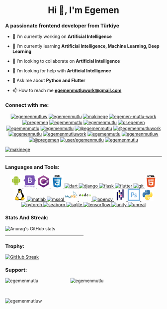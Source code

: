 <h1 align="center">Hi 👋, I'm Egemen</h1>
<h3 align="left">A passionate frontend developer from Türkiye</h3>

- 🔭 I’m currently working on **Artificial Intelligence**

- 🌱 I’m currently learning **Artificial Intelligence, Machine Learning, Deep Learning**

- 👯 I’m looking to collaborate on **Artificial Intelligence**

- 🤝 I’m looking for help with **Artificial Intelligence**

- 💬 Ask me about **Python and Flutter**

- 📫 How to reach me **egemenmutluwork@gmail.com**

<h3 align="left">Connect with me:</h3>

<p align="center">
<a href="https://codepen.io/egemenmutluw" target="blank"><img align="center" src="https://raw.githubusercontent.com/rahuldkjain/github-profile-readme-generator/master/src/images/icons/Social/codepen.svg" alt="egemenmutluw" height="30" width="40" /></a>
<a href="https://dev.to/egemenmutlu" target="blank"><img align="center" src="https://raw.githubusercontent.com/rahuldkjain/github-profile-readme-generator/master/src/images/icons/Social/devto.svg" alt="egemenmutlu" height="30" width="40" /></a>
<a href="https://twitter.com/makinege" target="blank"><img align="center" src="https://raw.githubusercontent.com/rahuldkjain/github-profile-readme-generator/master/src/images/icons/Social/twitter.svg" alt="makinege" height="30" width="40" /></a>
<a href="https://linkedin.com/in/egemen-mutlu-work" target="blank"><img align="center" src="https://raw.githubusercontent.com/rahuldkjain/github-profile-readme-generator/master/src/images/icons/Social/linked-in-alt.svg" alt="egemen-mutlu-work" height="30" width="40" /></a>
<a href="https://stackoverflow.com/users/pregemen" target="blank"><img align="center" src="https://raw.githubusercontent.com/rahuldkjain/github-profile-readme-generator/master/src/images/icons/Social/stack-overflow.svg" alt="pregemen" height="30" width="40" /></a>
<a href="https://codesandbox.com/egemenmutlu" target="blank"><img align="center" src="https://raw.githubusercontent.com/rahuldkjain/github-profile-readme-generator/master/src/images/icons/Social/codesandbox.svg" alt="egemenmutlu" height="30" width="40" /></a>
<a href="https://kaggle.com/egemenmutlu" target="blank"><img align="center" src="https://raw.githubusercontent.com/rahuldkjain/github-profile-readme-generator/master/src/images/icons/Social/kaggle.svg" alt="egemenmutlu" height="30" width="40" /></a>
<a href="https://instagram.com/pr.egemen" target="blank"><img align="center" src="https://raw.githubusercontent.com/rahuldkjain/github-profile-readme-generator/master/src/images/icons/Social/instagram.svg" alt="pr.egemen" height="30" width="40" /></a>
<a href="https://dribbble.com/egemenmutlu" target="blank"><img align="center" src="https://raw.githubusercontent.com/rahuldkjain/github-profile-readme-generator/master/src/images/icons/Social/dribbble.svg" alt="egemenmutlu" height="30" width="40" /></a>
<a href="https://www.behance.net/egemenmutlu" target="blank"><img align="center" src="https://raw.githubusercontent.com/rahuldkjain/github-profile-readme-generator/master/src/images/icons/Social/behance.svg" alt="egemenmutlu" height="30" width="40" /></a>
<a href="https://hashnode.com/@egemenmutlu" target="blank"><img align="center" src="https://raw.githubusercontent.com/rahuldkjain/github-profile-readme-generator/master/src/images/icons/Social/hashnode.svg" alt="@egemenmutlu" height="30" width="40" /></a>
<a href="https://medium.com/@egemenmutluwork" target="blank"><img align="center" src="https://raw.githubusercontent.com/rahuldkjain/github-profile-readme-generator/master/src/images/icons/Social/medium.svg" alt="@egemenmutluwork" height="30" width="40" /></a>
<a href="https://www.codechef.com/users/egemenmutlu" target="blank"><img align="center" src="https://cdn.jsdelivr.net/npm/simple-icons@3.1.0/icons/codechef.svg" alt="egemenmutlu" height="30" width="40" /></a>
<a href="https://www.hackerrank.com/egemenmutluwork" target="blank"><img align="center" src="https://raw.githubusercontent.com/rahuldkjain/github-profile-readme-generator/master/src/images/icons/Social/hackerrank.svg" alt="egemenmutluwork" height="30" width="40" /></a>
<a href="https://codeforces.com/profile/egemenmutlu" target="blank"><img align="center" src="https://raw.githubusercontent.com/rahuldkjain/github-profile-readme-generator/master/src/images/icons/Social/codeforces.svg" alt="egemenmutlu" height="30" width="40" /></a>
<a href="https://www.leetcode.com/egemenmutluw" target="blank"><img align="center" src="https://raw.githubusercontent.com/rahuldkjain/github-profile-readme-generator/master/src/images/icons/Social/leet-code.svg" alt="egemenmutluw" height="30" width="40" /></a>
<a href="https://www.hackerearth.com/@pregemen" target="blank"><img align="center" src="https://raw.githubusercontent.com/rahuldkjain/github-profile-readme-generator/master/src/images/icons/Social/hackerearth.svg" alt="@pregemen" height="30" width="40" /></a>
<a href="https://auth.geeksforgeeks.org/user/user/egemenmutlu" target="blank"><img align="center" src="https://raw.githubusercontent.com/rahuldkjain/github-profile-readme-generator/master/src/images/icons/Social/geeks-for-geeks.svg" alt="user/egemenmutlu" height="30" width="40" /></a>
<a href="https://www.topcoder.com/members/egemenmutlu" target="blank"><img align="center" src="https://raw.githubusercontent.com/rahuldkjain/github-profile-readme-generator/master/src/images/icons/Social/topcoder.svg" alt="egemenmutlu" height="30" width="40" /></a>
</p>

<p align="left"> <a href="https://twitter.com/makinege" target="blank"><img src="https://img.shields.io/twitter/follow/makinege?logo=twitter&style=for-the-badge" alt="makinege" /></a> </p>

<hr>
<h3 align="left">Languages and Tools:</h3>

<p align="center"> <a href="https://developer.android.com" target="_blank" rel="noreferrer"> <img src="https://raw.githubusercontent.com/devicons/devicon/master/icons/android/android-original-wordmark.svg" alt="android" width="40" height="40"/> </a> <a href="https://getbootstrap.com" target="_blank" rel="noreferrer"> <img src="https://raw.githubusercontent.com/devicons/devicon/master/icons/bootstrap/bootstrap-plain-wordmark.svg" alt="bootstrap" width="40" height="40"/> </a> <a href="https://www.w3schools.com/cs/" target="_blank" rel="noreferrer"> <img src="https://raw.githubusercontent.com/devicons/devicon/master/icons/csharp/csharp-original.svg" alt="csharp" width="40" height="40"/> </a> <a href="https://www.w3schools.com/css/" target="_blank" rel="noreferrer"> <img src="https://raw.githubusercontent.com/devicons/devicon/master/icons/css3/css3-original-wordmark.svg" alt="css3" width="40" height="40"/> </a> <a href="https://dart.dev" target="_blank" rel="noreferrer"> <img src="https://www.vectorlogo.zone/logos/dartlang/dartlang-icon.svg" alt="dart" width="40" height="40"/> </a> <a href="https://www.djangoproject.com/" target="_blank" rel="noreferrer"> <img src="https://cdn.worldvectorlogo.com/logos/django.svg" alt="django" width="40" height="40"/> </a> <a href="https://flask.palletsprojects.com/" target="_blank" rel="noreferrer"> <img src="https://www.vectorlogo.zone/logos/pocoo_flask/pocoo_flask-icon.svg" alt="flask" width="40" height="40"/> </a> <a href="https://flutter.dev" target="_blank" rel="noreferrer"> <img src="https://www.vectorlogo.zone/logos/flutterio/flutterio-icon.svg" alt="flutter" width="40" height="40"/> </a> <a href="https://git-scm.com/" target="_blank" rel="noreferrer"> <img src="https://www.vectorlogo.zone/logos/git-scm/git-scm-icon.svg" alt="git" width="40" height="40"/> </a> <a href="https://www.w3.org/html/" target="_blank" rel="noreferrer"> <img src="https://raw.githubusercontent.com/devicons/devicon/master/icons/html5/html5-original-wordmark.svg" alt="html5" width="40" height="40"/> </a> <a href="https://www.linux.org/" target="_blank" rel="noreferrer"> <img src="https://raw.githubusercontent.com/devicons/devicon/master/icons/linux/linux-original.svg" alt="linux" width="40" height="40"/> </a> <a href="https://www.mathworks.com/" target="_blank" rel="noreferrer"> <img src="https://upload.wikimedia.org/wikipedia/commons/2/21/Matlab_Logo.png" alt="matlab" width="40" height="40"/> </a> <a href="https://www.microsoft.com/en-us/sql-server" target="_blank" rel="noreferrer"> <img src="https://www.svgrepo.com/show/303229/microsoft-sql-server-logo.svg" alt="mssql" width="40" height="40"/> </a> <a href="https://www.mysql.com/" target="_blank" rel="noreferrer"> <img src="https://raw.githubusercontent.com/devicons/devicon/master/icons/mysql/mysql-original-wordmark.svg" alt="mysql" width="40" height="40"/> </a> <a href="https://nodejs.org" target="_blank" rel="noreferrer"> <img src="https://raw.githubusercontent.com/devicons/devicon/master/icons/nodejs/nodejs-original-wordmark.svg" alt="nodejs" width="40" height="40"/> </a> <a href="https://opencv.org/" target="_blank" rel="noreferrer"> <img src="https://www.vectorlogo.zone/logos/opencv/opencv-icon.svg" alt="opencv" width="40" height="40"/> </a> <a href="https://pandas.pydata.org/" target="_blank" rel="noreferrer"> <img src="https://raw.githubusercontent.com/devicons/devicon/2ae2a900d2f041da66e950e4d48052658d850630/icons/pandas/pandas-original.svg" alt="pandas" width="40" height="40"/> </a> <a href="https://www.photoshop.com/en" target="_blank" rel="noreferrer"> <img src="https://raw.githubusercontent.com/devicons/devicon/master/icons/photoshop/photoshop-line.svg" alt="photoshop" width="40" height="40"/> </a> <a href="https://www.python.org" target="_blank" rel="noreferrer"> <img src="https://raw.githubusercontent.com/devicons/devicon/master/icons/python/python-original.svg" alt="python" width="40" height="40"/> </a> <a href="https://pytorch.org/" target="_blank" rel="noreferrer"> <img src="https://www.vectorlogo.zone/logos/pytorch/pytorch-icon.svg" alt="pytorch" width="40" height="40"/> </a> <a href="https://seaborn.pydata.org/" target="_blank" rel="noreferrer"> <img src="https://seaborn.pydata.org/_images/logo-mark-lightbg.svg" alt="seaborn" width="40" height="40"/> </a> <a href="https://www.sqlite.org/" target="_blank" rel="noreferrer"> <img src="https://www.vectorlogo.zone/logos/sqlite/sqlite-icon.svg" alt="sqlite" width="40" height="40"/> </a> <a href="https://www.tensorflow.org" target="_blank" rel="noreferrer"> <img src="https://www.vectorlogo.zone/logos/tensorflow/tensorflow-icon.svg" alt="tensorflow" width="40" height="40"/> </a> <a href="https://unity.com/" target="_blank" rel="noreferrer"> <img src="https://www.vectorlogo.zone/logos/unity3d/unity3d-icon.svg" alt="unity" width="40" height="40"/> </a> <a href="https://unrealengine.com/" target="_blank" rel="noreferrer"> <img src="https://raw.githubusercontent.com/kenangundogan/fontisto/036b7eca71aab1bef8e6a0518f7329f13ed62f6b/icons/svg/brand/unreal-engine.svg" alt="unreal" width="40" height="40"/> </a> </p>

<h3 align="left">Stats And Streak:</h3>

![Anurag's GitHub stats](https://github-readme-stats.vercel.app/api?username=egemenmutluW&show_icons=true&theme=radical)
<hr width="50%" size="1">

<h3 align="left">Trophy:</h3>

[![GitHub Streak](https://github-readme-streak-stats.herokuapp.com?user=egemenmutluW&theme=synthwave&border_radius=3)](https://git.io/streak-stats)

<h3 align="left">Support:</h3>
<p><a href="https://www.buymeacoffee.com/egemenmutlu"> <img align="left" src="https://cdn.buymeacoffee.com/buttons/v2/default-yellow.png" height="50" width="210" alt="egemenmutlu" /></a><a href="https://ko-fi.com/egemenmutlu"> <img align="left" src="https://cdn.ko-fi.com/cdn/kofi3.png?v=3" height="50" width="210" alt="egemenmutlu" /></a></p><br><br>
<br>
<p align="left"> <img src="https://komarev.com/ghpvc/?username=egemenmutluw&label=Profile%20views&color=0e75b6&style=flat" alt="egemenmutluw" /> </p>

